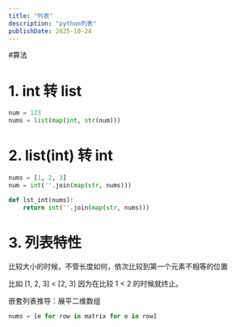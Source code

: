 ```yaml
---
title: "列表"
description: "python列表"
publishDate: 2025-10-24
---
```


#算法 
# 1. int 转 list

```python
num = 123
nums = list(map(int, str(num)))
```
# 2. list(int) 转 int

```python
nums = [1, 2, 3]
num = int(''.join(map(str, nums)))

def lst_int(nums):
    return int(''.join(map(str, nums)))
```

# 3. 列表特性

比较大小的时候，不管长度如何，依次比较到第一个元素不相等的位置

比如 [1, 2, 3] < [2, 3] 因为在比较 1 < 2 的时候就终止。

嵌套列表推导：展平二维数组

```python
nums = [e for row in matrix for e in row]
```